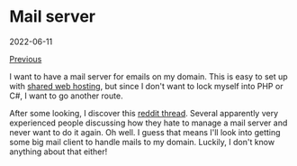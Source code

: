 # Mail server

2022-06-11

[Previous](./hosting-problems.md)

I want to have a mail server for emails on my domain.
This is easy to set up with [shared web hosting](https://en.wikipedia.org/wiki/Shared_web_hosting_service),
but since I don't want to lock myself into PHP or C#, I want to go another route.

After some looking, I discover this [reddit thread](https://www.reddit.com/r/docker/comments/avf4tl/container_for_email_server/?utm_source=share&utm_medium=web2x&context=3).
Several apparently very experienced people discussing how they hate to manage a mail server and never want to do it again.
Oh well.
I guess that means I'll look into getting some big mail client to handle mails to my domain.
Luckily, I don't know anything about that either!
